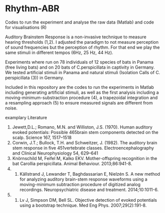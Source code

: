 # Rhythm-ABR
Codes to run the experiment and analyse the raw data (Matlab) and code for visualisations (R)


Auditory Brainstem Response is a non-invasive technique to measure hearing thresholds (1,2). I adjusted the paradigm to not measure perception of 
sound frequencies but the perception of rhythm. For that end we play the same stimuli in different tempos (6Hz, 25 Hz, 44 Hz). 

Experiments where run on 78 individuals of 12 species of bats in Panama (free living bats) and on 20 bats of C.perspicillata in captivity in Germany.
We tested artificial stimuli in Panama and natural stimuli (Isolation Calls of C. perspicillata (3)) in Germany. 


Included in this repository are the codes to run the experiments in Matlab  including generating artificial stimuli, as well as the first analysis 
including a moving-minimum-substraction procedure (4), a trapezoidal integration and a resampling approach (5) to ensure measured signals are different from noise. 


examplary Literature
1) Jewett,D.L.; Romano, M.N. and Williston, J.S. (1970). Human auditory evoked potentials: Possible 465brain stem components detected on the scalp. Science 167, 1517–1518
2) Corwin, J.T.; Bullock, T.H. and Schweitzer, J. (1982). The auditory brain stem response in five 451vertebrate classes. Electroencephalography and Clinical Neurophysiology 54, 629–641
3) Knörnschild M, Feifel M, Kalko EKV. Mother-offspring recognition in the bat Carollia perspicillata. Animal Behaviour. 2013;86:941-8.
4) 1.	Källstrand J, Lewander T, Baghdassarian E, Nielzén S. A new method for analyzing auditory brain-stem response waveforms using a moving-minimum subtraction procedure of digitized analog recordings. Neuropsychiatric disease and treatment. 2014;10:1011-6.
5) 1.	Lv J, Simpson DM, Bell SL. Objective detection of evoked potentials using a bootstrap technique. Med Eng Phys. 2007;29(2):191-8.

